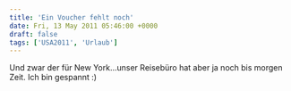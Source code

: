 ```yaml
---
title: 'Ein Voucher fehlt noch'
date: Fri, 13 May 2011 05:46:00 +0000
draft: false
tags: ['USA2011', 'Urlaub']
---
```


Und zwar der für New York...unser Reisebüro hat aber ja noch bis morgen Zeit. Ich bin gespannt :)